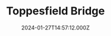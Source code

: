 ---
date: 2024-01-27T14:57:12.000Z
title: Toppesfield Bridge
latitude: 52.04077641340885
longitude: 0.9519222660170001
category: checkin
---